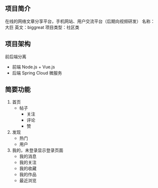 ## 项目简介
在线的网络文章分享平台，手机网站、用户交流平台（后期向视频研发）
名称：大巨  英文：biggreat
项目类型：社区类

## 项目架构
前后端分离
- 前端
    Node.js + Vue.js
- 后端
    Spring Cloud 微服务

## 简要功能
1. 首页
    - 帖子
        - 关注
        - 评论
        - 赞 
2. 发现
    - 热门
    - 用户
3. 我的，未登录显示登录页面
    - 我的消息
    - 我的关注
    - 我的收藏
    - 我的作品
    - 最近浏览